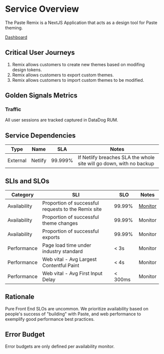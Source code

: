 # Service Overview

The Paste Remix is a NextJS Application that acts as a design tool for Paste theming.

[Dashboard](https://app.datadoghq.com/dashboard/p79-36e-cxi/paste-monitoring-dashboard?from_ts=1656022950408&to_ts=1656026550408&live=true)

## Critical User Journeys

1. Remix allows customers to create new themes based on modifing design tokens.
2. Remix allows customers to export custom themes.
3. Remix allows customers to import custom themes to be modified.

## Golden Signals Metrics

### Traffic

All user sessions are tracked captured in DataDog RUM.

## Service Dependencies

| Type     | Name    | SLA     | Notes                                                               |
| -------- | ------- | ------- | ------------------------------------------------------------------- |
| External | Netlify | 99.999% | If Netlify breaches SLA the whole site will go down, with no backup |

## SLIs and SLOs

| Category     | SLI                                                 | SLO     | Notes                                                  |
| ------------ | --------------------------------------------------- | ------- | ------------------------------------------------------ |
| Availability | Proportion of successful requests to the Remix site | 99.99%  | [Monitor](https://app.datadoghq.com/monitors/74628022) |
| Availability | Proportion of successful theme changes              | 99.99%  | Monitor                                                |
| Availability | Proportion of successful exports                    | 99.99%  | Monitor                                                |
| Performance  | Page load time under industry standard              | < 3s    | Monitor                                                |
| Performance  | Web vital - Avg Largest Contentful Paint            | < 4s    | Monitor                                                |
| Performance  | Web vital - Avg First Input Delay                   | < 300ms | Monitor                                                |

## Rationale

Pure Front End SLOs are uncommon. We prioritize availability based on people's success of "building" with Paste, and web performance to exemplify good performance best practices.

## Error Budget

Error budgets are only defined per availability monitor.
